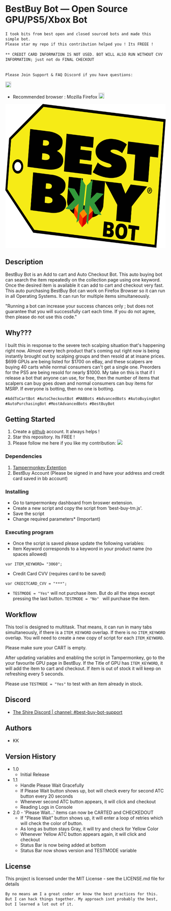 # BestBuy Bot — Open Source GPU/PS5/Xbox Bot
```
I took bits from best open and closed sourced bots and made this simple bot.
Please star my repo if this contribution helped you ! Its FREEE !

** CREDIT CARD INFORMATION IS NOT USED. BOT WILL ALSO RUN WITHOUT CVV INFORMATION; just not do FINAL CHECKOUT


Please Join Support & FAQ Discord if you have questions:

```
<img src="https://discord.com/assets/f9bb9c4af2b9c32a2c5ee0014661546d.png" ahref="https://discord.gg/kn2p8x9Rhz" width="18" height="18"> 

* Recommended browser : Mozilla Firefox <img src="https://upload.wikimedia.org/wikipedia/commons/thumb/a/a0/Firefox_logo%2C_2019.svg/1200px-Firefox_logo%2C_2019.svg.png" width="18" height="18"> 
<img src="bb_kk.png" width="650" height="450">

## Description

BestBuy Bot is an Add to cart and Auto Checkout Bot. This auto buying bot can search the item repeatedly on the collection page using one keyword. Once the desired item is available it can add to cart and checkout very fast. This auto purchasing BestBuy Bot can work on Firefox Browser so it can run in all Operating Systems. It can run for multiple items simultaneously.

"Running a bot can increase your success chances only ; but does not guarantee that you will successfully cart each time. If you do not agree, then please do not use this code."

## Why???

I built this in response to the severe tech scalping situation that's happening right now. Almost every tech product that's coming out right now is being instantly brought out by scalping groups and then resold at at insane prices. $699 GPUs are being listed for $1700 on eBay, and these scalpers are buying 40 carts while normal consumers can't get a single one. Preorders for the PS5 are being resold for nearly $1000. My take on this is that if I release a bot that anyone can use, for free, then the number of items that scalpers can buy goes down and normal consumers can buy items for MSRP. If everyone is botting, then no one is botting.


```
#AddToCartBot #AutoCheckoutBot #MABBots #AdvancedBots #AutoBuyingBot #AutoPurchasingBot #MostAdvancedBots #BestBuyBot
```

## Getting Started

1. Create a [github](https://github.com/login?return_to=%2Fkkapuria3) account. It always helps !
2. Star this repository. Its FREE !
3. Please follow me here if you like my contribution: [<img src="https://p.kindpng.com/picc/s/726-7262336_deadpool-logo-pixel-art-hd-png-download.png" width="25"/>](https://github.com/kkapuria3)

### Dependencies


1. [Tampermonkey Extention](https://www.tampermonkey.net/)
2. BestBuy Account (Please be signed in and have your address and credit card saved in bb account) 


### Installing

* Go to tampermonkey dashboard from broswer extension. 
* Create a new script and copy the script from 'best-buy-tm.js'.
* Save the script
* Change required parameters* (Important)



### Executing program

* Once the script is saved please update the following variables:
* Item Keyword corresponds to a keyword in your product name (no spaces allowed)
```
var ITEM_KEYWORD= "3060";
```
* Credit Card CVV (requires card to be saved)
```
var CREDITCARD_CVV = "***";
```
* ```TESTMODE = "Yes"``` will not purchase item. But do all the steps except pressing the last button. ```TESTMODE = "No" ``` will purchase the item.



## Workflow

This tool is designed to multitask. That means, it can run in many tabs simultaneously, if there is a ```ITEM_KEYWORD``` overlap.
If there is no ```ITEM_KEYWORD``` overlap. You will need to create a new copy of script for each ```ITEM_KEYWORD```.

Please make sure your CART is empty.

After updating variables and enabling the script in Tampermonkey, go to the your favourite GPU page in BestBuy.
If the Title of GPU has ```ITEM_KEYWORD```, it will add the item to cart and checkout. If item is out of stock it will keep on refreshing every 5 seconds.

Please use ```TESTMODE = "Yes"``` to test with an item already in stock.

## Discord
* [ The Shire Discord | channel: #best-buy-bot-support](https://discord.gg/MZ3sHUer5S)

## Authors

* KK


## Version History


* 1.0
    * Initial Release 
* 1.1 
	* Handle Please Wait Gracefully
	* If Please Wait button shows up, bot will check every for second ATC button every 20 seconds
	* Whenever second ATC button appears, it will click and checkout
	* Reading Logs in Console
* 2.0 - 'Please Wait...' items can now be CARTED and CHECKEDOUT
 	* If "Please Wait" button shows up, it will enter a loop of retries which will check the color of button.
 	* As long as button stays Gray, it will try and check for Yellow Color
 	* Whenever Yellow ATC button appears again, it will click and checkout
 	* Status Bar is now being added at bottom
 	* Status Bar now shows version and TESTMODE variable	


## License

This project is licensed under the MIT License - see the LICENSE.md file for details

```
By no means am I a great coder or know the best practices for this. But I can hack things together. My approach isnt probably the best, but I learned a lot out of it.
```